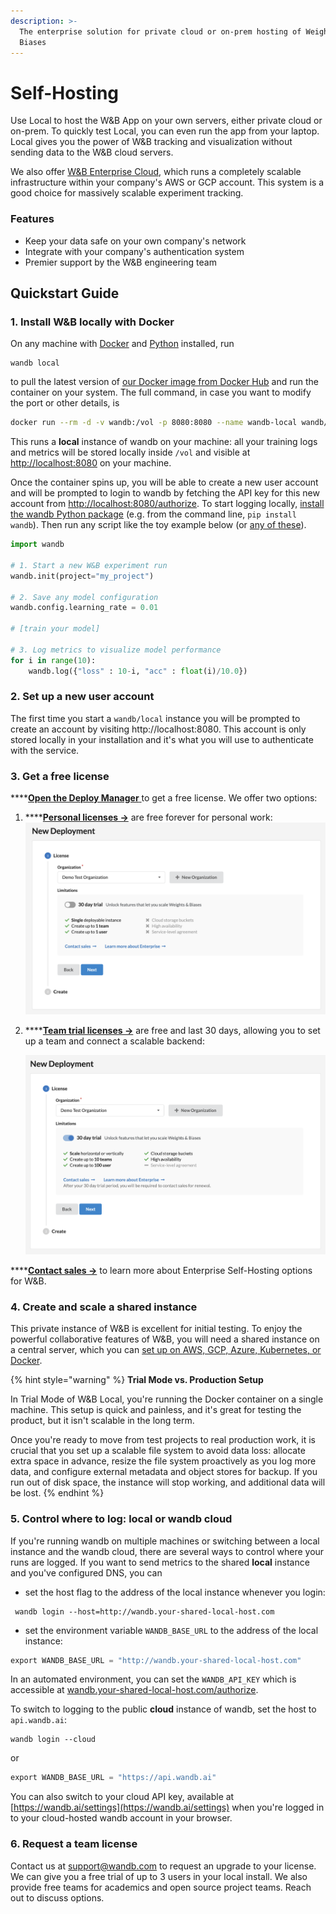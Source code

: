 ```yaml
---
description: >-
  The enterprise solution for private cloud or on-prem hosting of Weights &
  Biases
---
```


# Self-Hosting

Use Local to host the W\&B App on your own servers, either private cloud or on-prem. To quickly test Local, you can even run the app from your laptop. Local gives you the power of W\&B tracking and visualization without sending data to the W\&B cloud servers.

We also offer [W\&B Enterprise Cloud](cloud.md), which runs a completely scalable infrastructure within your company's AWS or GCP account. This system is a good choice for massively scalable experiment tracking.

### Features

* Keep your data safe on your own company's network
* Integrate with your company's authentication system
* Premier support by the W\&B engineering team

## Quickstart Guide

### 1. Install W\&B locally with Docker

On any machine with [Docker](https://www.docker.com) and [Python](https://www.python.org) installed, run

```
wandb local
```

to pull the latest version of [our Docker image from Docker Hub](https://hub.docker.com/r/wandb/local) and run the container on your system. The full command, in case you want to modify the port or other details, is

```bash
docker run --rm -d -v wandb:/vol -p 8080:8080 --name wandb-local wandb/local
```

This runs a **local** instance of wandb on your machine: all your training logs and metrics will be stored locally inside `/vol` and visible at [http://localhost:8080](http://localhost:8080) on your machine.

Once the container spins up, you will be able to create a new user account and will be prompted to login to wandb by fetching the API key for this new account from [http://localhost:8080/authorize](http://localhost:8080/authorize). To start logging locally, [install the wandb Python package](https://github.com/wandb/client) (e.g. from the command line, `pip install wandb`). Then run any script like the toy example below (or [any of these](https://github.com/wandb/examples)).

```python
import wandb

# 1. Start a new W&B experiment run
wandb.init(project="my_project")

# 2. Save any model configuration
wandb.config.learning_rate = 0.01

# [train your model]

# 3. Log metrics to visualize model performance
for i in range(10):
	wandb.log({"loss" : 10-i, "acc" : float(i)/10.0})
```

### **2. Set up a new user account**

The first time you start a `wandb/local` instance you will be prompted to create an account by visiting http://localhost:8080.  This account is only stored locally in your installation and it's what you will use to authenticate with the service.&#x20;

### 3. Get a free license

****[**Open the Deploy Manager** ](https://deploy.wandb.ai/deploy)to get a free license. We offer two options:

1. ****[**Personal licenses ->**](https://deploy.wandb.ai/deploy) are free forever for personal work:\
   ![](<../../.gitbook/assets/image (161) (1) (1) (1).png>)
2.  ****[**Team trial licenses ->**](https://deploy.wandb.ai/deploy) are free and last 30 days, allowing you to set up a team and connect a scalable backend:

    ![](<../../.gitbook/assets/image (160) (1).png>)

****[**Contact sales -**](https://wandb.ai/site/local-contact)**>** to learn more about Enterprise Self-Hosting options for W\&B.

### 4. Create and scale a shared instance

This private instance of W\&B is excellent for initial testing. To enjoy the powerful collaborative features of W\&B, you will need a shared instance on a central server, which you can [set up on AWS, GCP, Azure, Kubernetes, or Docker](https://docs.wandb.ai/self-hosted/setup).

{% hint style="warning" %}
**Trial Mode vs. Production Setup**

In Trial Mode of W\&B Local, you're running the Docker container on a single machine. This setup is quick and painless, and it's great for testing the product, but it isn't scalable in the long term.&#x20;

Once you're ready to move from test projects to real production work, it  is crucial that you set up a scalable file system to avoid data loss: allocate extra space in advance, resize the file system proactively as you log more data, and configure external metadata and object stores for backup. If you run out of disk space, the instance will stop working, and additional data will be lost.
{% endhint %}

### 5. Control where to log: local or wandb cloud

If you're running wandb on multiple machines or switching between a local instance and the wandb cloud, there are several ways to control where your runs are logged. If you want to send metrics to the shared **local** instance and you've configured DNS, you can

* set the host flag to the address of the local instance whenever you login:

```
 wandb login --host=http://wandb.your-shared-local-host.com
```

* set the environment variable `WANDB_BASE_URL` to the address of the local instance:

```python
export WANDB_BASE_URL = "http://wandb.your-shared-local-host.com"
```

In an automated environment, you can set the `WANDB_API_KEY` which is accessible at [wandb.your-shared-local-host.com/authorize](http://wandb.your-shared-local-host.com/authorize).

To switch to logging to the public **cloud** instance of wandb, set the host to `api.wandb.ai`:

```
wandb login --cloud
```

or

```python
export WANDB_BASE_URL = "https://api.wandb.ai"
```

You can also switch to your cloud API key, available at [https://wandb.ai/settings](https://wandb.ai/settings) when you're logged in to your cloud-hosted wandb account in your browser.

### 6. Request a team license

Contact us at [support@wandb.com](mailto:support@wandb.com) to request an upgrade to your license. We can give you a free trial of up to 3 users in your local install. We also provide free teams for academics and open source project teams. Reach out to discuss options.
